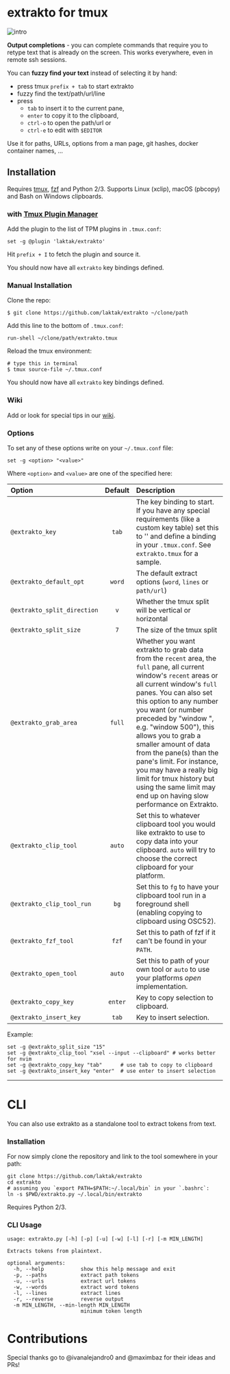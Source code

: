 
# extrakto for tmux

![intro](https://github.com/laktak/extrakto/wiki/assets/intro1.gif)

**Output completions** - you can complete commands that require you to retype text that is already on the screen. This works everywhere, even in remote ssh sessions.

You can **fuzzy find your text** instead of selecting it by hand:

- press tmux `prefix + tab` to start extrakto
- fuzzy find the text/path/url/line
- press
  - `tab` to insert it to the current pane,
  - `enter` to copy it to the clipboard,
  - `ctrl-o` to open the path/url or
  - `ctrl-e` to edit with `$EDITOR`

Use it for paths, URLs, options from a man page, git hashes, docker container names, ...

## Installation

Requires [tmux](https://github.com/tmux/tmux/wiki), [fzf](https://github.com/junegunn/fzf) and Python 2/3. Supports Linux (xclip), macOS (pbcopy) and Bash on Windows clipboards.

### with [Tmux Plugin Manager](https://github.com/tmux-plugins/tpm)

Add the plugin to the list of TPM plugins in `.tmux.conf`:

    set -g @plugin 'laktak/extrakto'

Hit `prefix + I` to fetch the plugin and source it.

You should now have all `extrakto` key bindings defined.

### Manual Installation

Clone the repo:

    $ git clone https://github.com/laktak/extrakto ~/clone/path

Add this line to the bottom of `.tmux.conf`:

    run-shell ~/clone/path/extrakto.tmux

Reload the tmux environment:

    # type this in terminal
    $ tmux source-file ~/.tmux.conf

You should now have all `extrakto` key bindings defined.

### Wiki

Add or look for special tips in our [wiki](https://github.com/laktak/extrakto/wiki).

### Options

To set any of these options write on your `~/.tmux.conf` file:

```
set -g <option> "<value>"
```

Where `<option>` and `<value>` are one of the specified here:

| Option                      | Default | Description |
| :---                        | :---:   | :--- |
| `@extrakto_key`             | `tab`   | The key binding to start. If you have any special requirements (like a custom key table) set this to '' and define a binding in your `.tmux.conf`. See `extrakto.tmux` for a sample. |
| `@extrakto_default_opt`     | `word`  | The default extract options (`word`, `lines` or `path/url`) |
| `@extrakto_split_direction` | `v`     | Whether the tmux split will be `v`ertical or `h`orizontal |
| `@extrakto_split_size`      | `7`     | The size of the tmux split |
| `@extrakto_grab_area`       | `full`  | Whether you want extrakto to grab data from the `recent` area, the `full` pane, all current window's `recent` areas or all current window's `full` panes. You can also set this option to any number you want (or number preceded by "window ", e.g. "window 500"), this allows you to grab a smaller amount of data from the pane(s) than the pane's limit. For instance, you may have a really big limit for tmux history but using the same limit may end up on having slow performance on Extrakto. |
| `@extrakto_clip_tool`       | `auto`  | Set this to whatever clipboard tool you would like extrakto to use to copy data into your clipboard. `auto` will try to choose the correct clipboard for your platform. |
| `@extrakto_clip_tool_run`   | `bg`    | Set this to `fg` to have your clipboard tool run in a foreground shell (enabling copying to clipboard using OSC52). |
| `@extrakto_fzf_tool`        | `fzf`   | Set this to path of fzf if it can't be found in your `PATH`. |
| `@extrakto_open_tool`       | `auto`  | Set this to path of your own tool or `auto` to use your platforms *open* implementation. |
| `@extrakto_copy_key`        | `enter` | Key to copy selection to clipboard. |
| `@extrakto_insert_key`      | `tab`   | Key to insert selection. |


Example:

```
set -g @extrakto_split_size "15"
set -g @extrakto_clip_tool "xsel --input --clipboard" # works better for nvim
set -g @extrakto_copy_key "tab"      # use tab to copy to clipboard
set -g @extrakto_insert_key "enter"  # use enter to insert selection
```

---

# CLI

You can also use extrakto as a standalone tool to extract tokens from text.

### Installation

For now simply clone the repository and link to the tool somewhere in your path:

```
git clone https://github.com/laktak/extrakto
cd extrakto
# assuming you `export PATH=$PATH:~/.local/bin` in your `.bashrc`:
ln -s $PWD/extrakto.py ~/.local/bin/extrakto
```

Requires Python 2/3.

### CLI Usage

```
usage: extrakto.py [-h] [-p] [-u] [-w] [-l] [-r] [-m MIN_LENGTH]

Extracts tokens from plaintext.

optional arguments:
  -h, --help            show this help message and exit
  -p, --paths           extract path tokens
  -u, --urls            extract url tokens
  -w, --words           extract word tokens
  -l, --lines           extract lines
  -r, --reverse         reverse output
  -m MIN_LENGTH, --min-length MIN_LENGTH
                        minimum token length
```

# Contributions

Special thanks go to @ivanalejandro0 and @maximbaz for their ideas and PRs!
